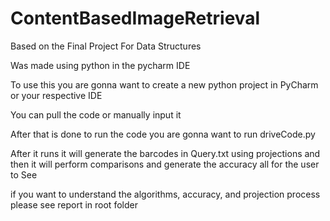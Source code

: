 # ContentBasedImageRetrieval

Based on the Final Project For Data Structures

Was made using python in the pycharm IDE

To use this you are gonna want to create a new python project in PyCharm or your respective IDE

You can pull the code or manually input it

After that is done to run the code you are gonna want to run driveCode.py

After it runs it will generate the barcodes in Query.txt using projections and then it will perform comparisons and generate the accuracy all for the user to See

if you want to understand the algorithms, accuracy, and projection process please see report in root folder
